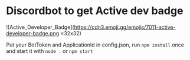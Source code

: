 # Discordbot to get Active dev badge
![Active_Developer_Badge](https://cdn3.emoji.gg/emojis/7011-active-developer-badge.png =32x32)

Put your BotToken and ApplicationId in config.json, run ``npm install`` once and start it with ``node .`` or ``npm start``